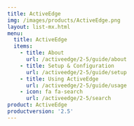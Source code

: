 ```yaml
---
title: ActiveEdge
img: /images/products/ActiveEdge.png
layout: list-mx.html
menu:
  title: ActiveEdge
  items:
    - title: About
      url: /activeedge/2-5/guide/about
    - title: Setup & Configuration
      url: /activeedge/2-5/guide/setup
    - title: Using ActiveEdge
      url: /activeedge/2-5/guide/usage
    - icon: fa fa-search
      url: /activeedge/2-5/search
product: ActiveEdge
productversion: '2.5'
---
```

